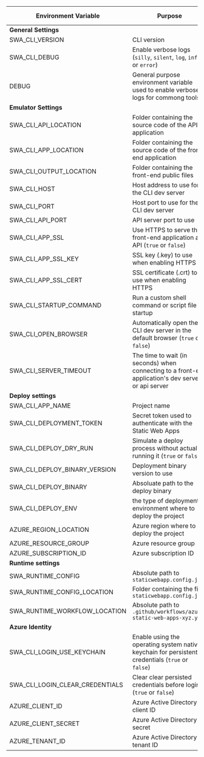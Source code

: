 | Environment Variable            | Purpose                                                                                             | Read Only? | Default Value |
| ------------------------------- | --------------------------------------------------------------------------------------------------- | ---------- | ------------- |
| **General Settings**            |                                                                                                     |            |               |
| SWA_CLI_VERSION                 | CLI version                                                                                         | Yes        |               |
| SWA_CLI_DEBUG                   | Enable verbose logs (`silly`, `silent`, `log`, `info` or `error`)                                   |            | `log`         |
| DEBUG                           | General purpose environment variable used to enable verbose logs for commong tools                  |            |               |
| **Emulator Settings**           |                                                                                                     |            |               |
| SWA_CLI_API_LOCATION            | Folder containing the source code of the API application                                            |            | `./api`       |
| SWA_CLI_APP_LOCATION            | Folder containing the source code of the front-end application                                      |            | `./`          |
| SWA_CLI_OUTPUT_LOCATION         | Folder containing the front-end public files                                                        |            | `./`          |
| SWA_CLI_HOST                    | Host address to use for the CLI dev server                                                          |            | `localhost`   |
| SWA_CLI_PORT                    | Host port to use for the CLI dev server                                                             |            | `4280`        |
| SWA_CLI_API_PORT                | API server port to use                                                                              |            | `7071`        |
| SWA_CLI_APP_SSL                 | Use HTTPS to serve the front-end application and API (`true` or `false`)                            |            | `false`       |
| SWA_CLI_APP_SSL_KEY             | SSL key (.key) to use when enabling HTTPS                                                           |            |               |
| SWA_CLI_APP_SSL_CERT            | SSL certificate (.crt) to use when enabling HTTPS                                                   |            |               |
| SWA_CLI_STARTUP_COMMAND         | Run a custom shell command or script file at startup                                                |            |               |
| SWA_CLI_OPEN_BROWSER            | Automatically open the CLI dev server in the default browser (`true` or `false`)                    |            | `false`       |
| SWA_CLI_SERVER_TIMEOUT          | The time to wait (in seconds) when connecting to a front-end application's dev server or api server |            | `60`          |
| **Deploy settings**             |                                                                                                     |            |               |
| SWA_CLI_APP_NAME                | Project name                                                                                        |            |               |
| SWA_CLI_DEPLOYMENT_TOKEN        | Secret token used to authenticate with the Static Web Apps                                          |            |               |
| SWA_CLI_DEPLOY_DRY_RUN          | Simulate a deploy process without actually running it (`true` or `false`)                           |            | `false`       |
| SWA_CLI_DEPLOY_BINARY_VERSION   | Deployment binary version to use                                                                    |            | `stable`      |
| SWA_CLI_DEPLOY_BINARY           | Absoluate path to the deploy binary                                                                 | Yes        |               |
| SWA_CLI_DEPLOY_ENV              | the type of deployment environment where to deploy the project                                      |            | `preview`     |
| AZURE_REGION_LOCATION           | Azure region where to deploy the project                                                            |            | `West US 2`   |
| AZURE_RESOURCE_GROUP            | Azure resource group                                                                                |            |               |
| AZURE_SUBSCRIPTION_ID           | Azure subscription ID                                                                               |            |               |
| **Runtime settings**            |                                                                                                     |            |               |
| SWA_RUNTIME_CONFIG              | Absolute path to `staticwebapp.config.json`                                                         |            |               |
| SWA_RUNTIME_CONFIG_LOCATION     | Folder containing the file `staticwebapp.config.json`                                               |            |               |
| SWA_RUNTIME_WORKFLOW_LOCATION   | Absolute path to `.github/workflows/azure-static-web-apps-xyz.yml`                                  | Yes        |               |
| **Azure Identity**              |                                                                                                     |            |               |
| SWA_CLI_LOGIN_USE_KEYCHAIN      | Enable using the operating system native keychain for persistent credentials (`true` or `false`)    |            | `true`        |
| SWA_CLI_LOGIN_CLEAR_CREDENTIALS | Clear clear persisted credentials before login (`true` or `false`)                                  |            | `false`       |
| AZURE_CLIENT_ID                 | Azure Active Directory client ID                                                                    |            |               |
| AZURE_CLIENT_SECRET             | Azure Active Directory secret                                                                       |            |               |
| AZURE_TENANT_ID                 | Azure Active Directory tenant ID                                                                    |            |               |

